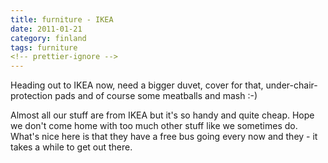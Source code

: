 ```yaml
---
title: furniture - IKEA
date: 2011-01-21
category: finland
tags: furniture
<!-- prettier-ignore -->
---
```


Heading out to IKEA now, need a bigger duvet, cover for that, under-chair-protection pads and of course some meatballs and mash :-)

Almost all our stuff are from IKEA but it's so handy and quite cheap. Hope we don't come home with too much other stuff like we sometimes do. What's nice here is that they have a free bus going every now and they - it takes a while to get out there.
